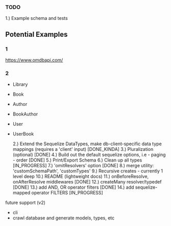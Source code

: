 ### TODO

1.) Example schema and tests

## Potential Examples

### 1

https://www.omdbapi.com/

### 2

- Library
- Book
- Author
- BookAuthor
- User
- UserBook

  2.) Extend the Sequelize DataTypes, make db-client-specific data type mappings (requires a 'client' input) [DONE_KINDA]
  3.) Pluralization (optional) [DONE]
  4.) Build out the default sequelize options, i.e - paging - order [DONE]
  5.) Print/Export Schema
  6.) Clean up all types [IN_PROGRESS]
  7.) 'omitResolvers' option [DONE]
  8.) merge utility: 'customSchemaPath', 'customTypes'
  9.) Recursive creates - currently 1 level deep
  10.) README (lightweight docs)
  11.) onBeforeResolve, onAfterResolve middlewares [DONE]
  12.) createMany resolver/typedef [DONE]
  13.) add AND, OR operator filters [DONE]
  14.) add sequelize-mapped operator FILTERS [IN_PROGRESS]

future support (v2)

- cli
- crawl database and generate models, types, etc
